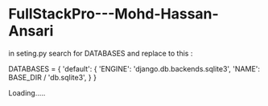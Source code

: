 # FullStackPro---Mohd-Hassan-Ansari

in seting.py search for DATABASES and replace to this :

DATABASES = {
    'default': {
        'ENGINE': 'django.db.backends.sqlite3',
        'NAME': BASE_DIR / 'db.sqlite3',
    }
}


Loading.....
